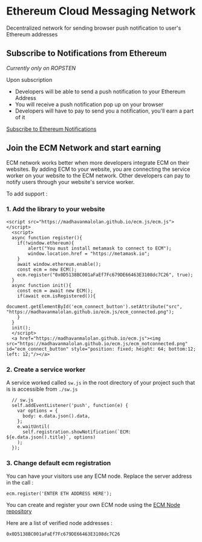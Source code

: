 # Ethereum Cloud Messaging Network
Decentralized network for sending browser push notification to user's Ethereum addresses

## Subscribe to Notifications from Ethereum
_Currently only on ROPSTEN_

Upon subscription
- Developers will be able to send a push notification to your Ethereum Address
- You will receive a push notification pop up on your browser
- Developers will have to pay to send you a notification, you'll earn a part of it

[Subscribe to Ethereum Notifications](https://madhavanmalolan.github.io/ecm.js/)

## Join the ECM Network and start earning
ECM network works better when more developers integrate ECM on their websites. By adding ECM to your website, you are connecting the service worker on your website to the ECM network. Other developers can pay to notify users through your website's service worker.

To add support : 
### 1. Add the library to your website
```  
<script src="https://madhavanmalolan.github.io/ecm.js/ecm.js"></script>
  <script>
  async function register(){
    if(!window.ethereum){
        alert("You must install metamask to connect to ECM");
        window.location.href = "https://metamask.io";
    }
    await window.ethereum.enable();
    const ecm = new ECM();
    ecm.register("0x0D5138BC001aFaEf7Fc679DE66463E3108dc7C26", true);  
  }
  async function init(){
    const ecm = await new ECM();
    if(await ecm.isRegistered()){
        document.getElementById('ecm_connect_button').setAttribute("src", "https://madhavanmalolan.github.io/ecm.js/ecm_connected.png");
    }
  }
  init();
  </script>
  <a href="https://madhavanmalolan.github.io/ecm.js"><img src="https://madhavanmalolan.github.io/ecm.js/ecm_notconnected.png" id="ecm_connect_button" style="position: fixed; height: 64; bottom:12; left: 12;"/></a>

```

### 2. Create a service worker 
A service worked called `sw.js` in the root directory of your project such that is is accessible from `./sw.js`
```
  // sw.js
  self.addEventListener('push', function(e) {
    var options = {
      body: e.data.json().data,
    };
    e.waitUntil(
      self.registration.showNotification(`ECM: ${e.data.json().title}`, options)
    );
  });            
```

### 3. Change default ecm registration
You can have your visitors use any ECM node.
Replace the server address in the call : 
```
ecm.register('ENTER ETH ADDRESS HERE');
```

You can create and register your own ECM node using the [ECM Node repository](https://github.com/madhavanmalolan/ecm)

Here are a list of verified node addresses : 
```
0x0D5138BC001aFaEf7Fc679DE66463E3108dc7C26
```


